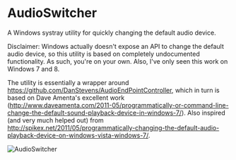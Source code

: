 AudioSwitcher
=============

A Windows systray utility for quickly changing the default audio device.

Disclaimer: Windows actually doesn't expose an API to change the default audio device, so this utility is based on completely undocumented functionality. As such, you're on your own. Also, I've only seen this work on Windows 7 and 8. 

The utility is essentially a wrapper around https://github.com/DanStevens/AudioEndPointController, which in turn is based on Dave Amenta's excellent work (http://www.daveamenta.com/2011-05/programmatically-or-command-line-change-the-default-sound-playback-device-in-windows-7/). Also inspired (and very much helped out) from http://spikex.net/2011/05/programmatically-changing-the-default-audio-playback-device-on-windows-vista-windows-7/.

![AudioSwitcher](https://raw.githubusercontent.com/marcjoha/AudioSwitcher/screenshots/audioswitcher.png "AudioSwitcher")

